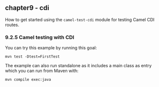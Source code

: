 chapter9 - cdi
--------------

How to get started using the `camel-test-cdi` module for testing Camel CDI routes.

### 9.2.5 Camel testing with CDI

You can try this example by running this goal:

    mvn test -Dtest=FirstTest

The example can also run standalone as it includes a main class as entry which you can run from Maven with:

    mvn compile exec:java

